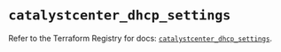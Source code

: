 # `catalystcenter_dhcp_settings`

Refer to the Terraform Registry for docs: [`catalystcenter_dhcp_settings`](https://registry.terraform.io/providers/ciscodevnet/catalystcenter/0.4.0/docs/resources/dhcp_settings).
